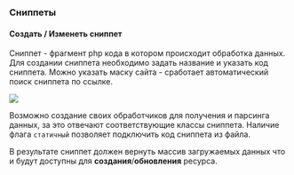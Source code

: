 ### Сниппеты

#### Создать / Изменеть сниппет

Сниппет - фрагмент php кода в котором происходит обработка данных.
Для создании сниппета необходимо задать название и указать код сниппета. Можно указать маску сайта - сработает автоматический поиск сниппета по ссылке.

[![](https://file.modx.pro/files/a/6/b/a6b22899f14deac867ab4aa831e01094s.jpg)](https://file.modx.pro/files/a/6/b/a6b22899f14deac867ab4aa831e01094.png)

Возможно создание своих обработчиков для получения и парсинга данных, за это отвечают соответствующие классы сниппета.
Наличие флага `статичный` позволяет подключить код сниппета из файла.

В результате сниппет должен вернуть массив загружаемых данных что и будут доступны для **создания**/**обновления** ресурса.
 
[2]: /ru/01_Компоненты/55_ResourceGrabber/01_Интерфейс/02_Данные.md
[3]: /ru/01_Компоненты/55_ResourceGrabber/01_Интерфейс/03_Сниппеты.md